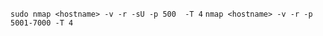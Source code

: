 
`sudo nmap <hostname> -v -r -sU -p 500  -T 4`
`nmap <hostname> -v -r -p 5001-7000 -T 4`

<!--stackedit_data:
eyJoaXN0b3J5IjpbNTk2ODE4MjUxXX0=
-->